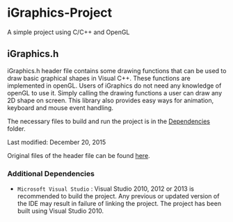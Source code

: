 # iGraphics-Project
A simple project using C/C++ and OpenGL

## iGraphics.h
iGraphics.h header file contains some drawing functions that can be used to draw basic graphical shapes in Visual C++. These functions are implemented in openGL. Users of iGraphics do not need any knowledge of openGL to use it. Simply calling the drawing functions a user can draw any 2D shape on screen. This library also provides easy ways for animation, keyboard and mouse event handling.

The necessary files to build and run the project is in the [Dependencies](https://github.com/rafi99-bat/iGraphics-Project/tree/main/Dependencies) folder.

Last modified: December 20, 2015

Original files of the header file can be found [here](https://github.com/rafi99-bat/iGraphics).

### Additional Dependencies
* `Microsoft Visual Studio` : Visual Studio 2010, 2012 or 2013 is recommended to build the project. Any previous or updated version of the IDE may result in failure of linking the project. The project has been built using Visual Studio 2010.